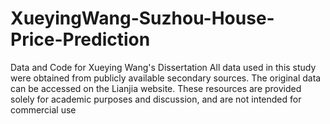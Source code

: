 # XueyingWang-Suzhou-House-Price-Prediction
Data and Code for Xueying Wang's Dissertation
All data used in this study were obtained from publicly available secondary sources. The original data can be accessed on the Lianjia website. These resources are provided solely for academic purposes and discussion, and are not intended for commercial use
